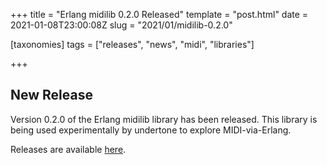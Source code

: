 +++
title = "Erlang midilib 0.2.0 Released"
template = "post.html"
date = 2021-01-08T23:00:08Z
slug = "2021/01/midilib-0.2.0"

[taxonomies]
tags = ["releases", "news", "midi", "libraries"]

+++

## New Release

Version 0.2.0 of the Erlang midilib library has been released. This library is being used experimentally by undertone to explore MIDI-via-Erlang.

Releases are available [here](https://github.com/erlsci/midilib/tags).

